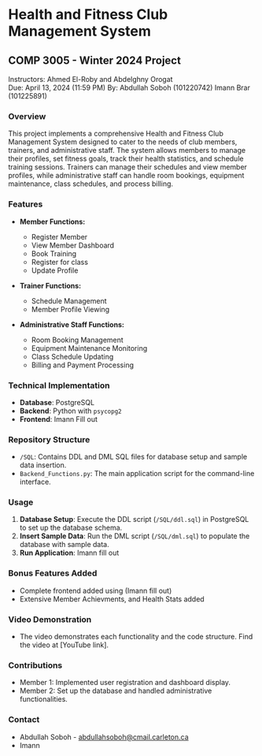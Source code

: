 # Health and Fitness Club Management System

## COMP 3005 - Winter 2024 Project
Instructors: Ahmed El-Roby and Abdelghny Orogat  
Due: April 13, 2024 (11:59 PM)
By: Abdullah Soboh (101220742)
    Imann Brar (101225891)


### Overview
This project implements a comprehensive Health and Fitness Club Management System designed to cater to the needs of club members, trainers, and administrative staff. The system allows members to manage their profiles, set fitness goals, track their health statistics, and schedule training sessions. Trainers can manage their schedules and view member profiles, while administrative staff can handle room bookings, equipment maintenance, class schedules, and process billing.

### Features
- **Member Functions:**
  - Register Member
  - View Member Dashboard
  - Book Training
  - Register for class
  - Update Profile
  
- **Trainer Functions:**
  - Schedule Management
  - Member Profile Viewing
  
- **Administrative Staff Functions:**
  - Room Booking Management
  - Equipment Maintenance Monitoring
  - Class Schedule Updating
  - Billing and Payment Processing

### Technical Implementation
- **Database**: PostgreSQL
- **Backend**: Python with `psycopg2`
- **Frontend**: Imann Fill out

### Repository Structure
- `/SQL`: Contains DDL and DML SQL files for database setup and sample data insertion.
- `Backend_Functions.py`: The main application script for the command-line interface.

### Usage
1. **Database Setup**: Execute the DDL script (`/SQL/ddl.sql`) in PostgreSQL to set up the database schema.
2. **Insert Sample Data**: Run the DML script (`/SQL/dml.sql`) to populate the database with sample data.
3. **Run Application**: Imann fill out

### Bonus Features Added
- Complete frontend added using (Imann fill out)
- Extensive Member Achievments, and Health Stats added

### Video Demonstration
- The video demonstrates each functionality and the code structure. Find the video at [YouTube link].


### Contributions
- Member 1: Implemented user registration and dashboard display.
- Member 2: Set up the database and handled administrative functionalities.

### Contact
- Abdullah Soboh - abdullahsoboh@cmail.carleton.ca
- Imann

